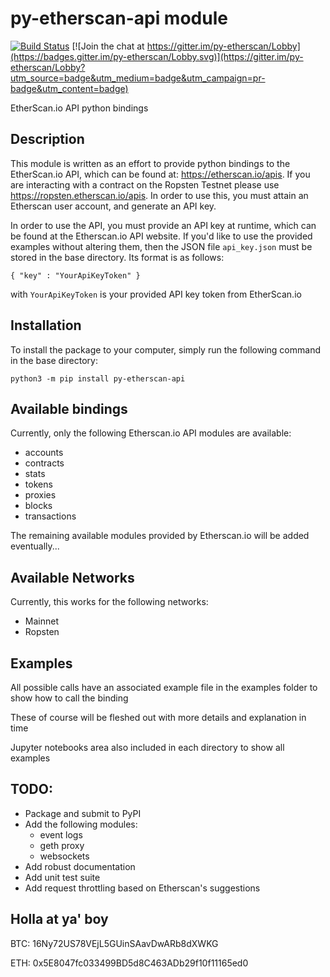 # py-etherscan-api module

[![Build Status](https://secure.travis-ci.org/corpetty/py-etherscan-api.png?branch=master)](http://travis-ci.org/corpetty/py-etherscan-api) [![Join the chat at https://gitter.im/py-etherscan/Lobby](https://badges.gitter.im/py-etherscan/Lobby.svg)](https://gitter.im/py-etherscan/Lobby?utm_source=badge&utm_medium=badge&utm_campaign=pr-badge&utm_content=badge)

EtherScan.io API python bindings

## Description

This module is written as an effort to provide python bindings to the EtherScan.io API, which can be found at:
https://etherscan.io/apis. If you are interacting with a contract on the Ropsten Testnet please use
https://ropsten.etherscan.io/apis.
In order to use this, you must attain an Etherscan user account, and generate an API key.

In order to use the API, you must provide an API key at runtime, which can be found at the Etherscan.io API website.
If you'd like to use the provided examples without altering them, then the JSON file `api_key.json` must be stored in
the base directory. Its format is as follows:

    { "key" : "YourApiKeyToken" }

with `YourApiKeyToken` is your provided API key token from EtherScan.io

## Installation

To install the package to your computer, simply run the following command in the base directory:

    python3 -m pip install py-etherscan-api

## Available bindings

Currently, only the following Etherscan.io API modules are available:

- accounts
- contracts
- stats
- tokens
- proxies
- blocks
- transactions

The remaining available modules provided by Etherscan.io will be added eventually...

## Available Networks

Currently, this works for the following networks:

- Mainnet
- Ropsten

## Examples

All possible calls have an associated example file in the examples folder to show how to call the binding

These of course will be fleshed out with more details and explanation in time

Jupyter notebooks area also included in each directory to show all examples

## TODO:

- Package and submit to PyPI
- Add the following modules:
  - event logs
  - geth proxy
  - websockets
- Add robust documentation
- Add unit test suite
- Add request throttling based on Etherscan's suggestions

## Holla at ya' boy

BTC: 16Ny72US78VEjL5GUinSAavDwARb8dXWKG

ETH: 0x5E8047fc033499BD5d8C463ADb29f10f11165ed0
